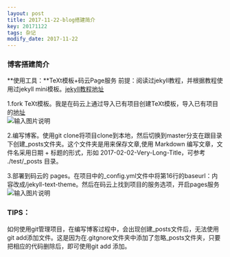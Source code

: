 ```yaml
---
layout: post
title: 2017-11-22-blog搭建简介
key: 20171122
tags: 杂记
modify_date: 2017-11-22
---
```

### 博客搭建简介
**使用工具：**TeXt模板+码云Page服务
前提：阅读过jekyll教程，并根据教程使用过jekyll mini模板。[jekyll教程地址](http://jekyll.com.cn/docs/home/)

1.fork TeXt模板。我是在码云上通过导入已有项目创建TeXt模板，导入已有项目的[地址](https://github.com/kitian616/jekyll-TeXt-theme.git)    
![输入图片说明](https://gitee.com/uploads/images/2017/1122/203958_ad8794a5_996858.png "博客模板.png")      

2.编写博客。使用git clone将项目clone到本地，然后切换到master分支在跟目录下创建_posts文件夹。这个文件夹是用来保存文章,使用 Markdown 编写文章，文件名采用日期 + 标题的形式，形如 2017-02-02-Very-Long-Title，可参考 ./test/_posts 目录。     

3.部署到码云的 pages。在项目中的_config.yml文件中将第16行的baseurl：内容改成/jekyll-text-theme。然后在码云上找到项目的服务选项，开启pages服务    
![输入图片说明](https://gitee.com/uploads/images/2017/1122/204015_a0db273e_996858.png "pages开启.png")
### TIPS：
如何使用git管理项目，在编写博客过程中，会出现创建_posts文件后，无法使用git add添加文件。这是因为在.gitgnore文件夹中添加了忽略_posts文件夹，只要把相应的代码删除后，即可使用git add 添加。